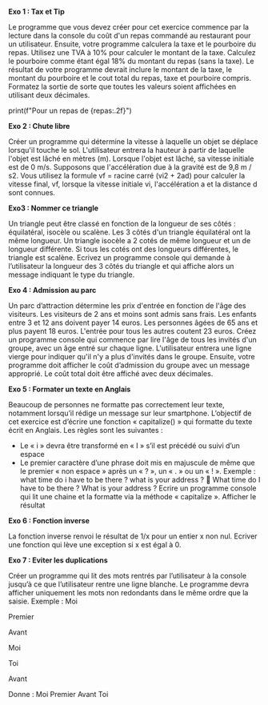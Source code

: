 **Exo 1 : Tax et Tip**

Le programme que vous devez créer pour cet exercice commence par la lecture dans la console du coût d'un repas commandé au restaurant pour un utilisateur. Ensuite, votre programme calculera la taxe et le pourboire du repas. Utilisez une TVA à 10% pour calculer le montant de la taxe. Calculez le pourboire comme étant égal 18% du montant du repas (sans la taxe). Le résultat de votre programme devrait inclure le montant de la taxe, le montant du pourboire et le cout total du repas, taxe et pourboire compris. Formatez la sortie de sorte que toutes les valeurs soient affichées en utilisant deux décimales.

print(f"Pour un repas de {repas:.2f}")

**Exo 2 : Chute libre** 

Créer un programme qui détermine la vitesse à laquelle un objet se déplace lorsqu'il touche le sol. L'utilisateur entrera la hauteur à partir de laquelle l'objet est lâché en mètres (m). Lorsque l'objet est lâché, sa vitesse initiale est de 0 m/s. Supposons que l'accélération due à la gravité est de 9,8 m / s2. Vous utilisez la formule vf = racine carré (vi2 + 2ad) pour calculer la vitesse final, vf, lorsque la vitesse initiale vi, l'accélération a et la distance d sont connues.

**Exo3 : Nommer ce triangle**

Un triangle peut être classé en fonction de la longueur de ses côtés : équilatéral, isocèle ou scalène. Les 3 côtés d'un triangle équilatéral ont la même longueur. Un triangle isocèle a 2 cotés de même longueur et un de longueur différente.  Si tous les cotés ont des longueurs différentes, le triangle est scalène.
Ecrivez un programme console qui demande à l’utilisateur la longueur des 3 côtés du triangle et qui affiche alors un message indiquant le type du triangle.

**Exo 4 : Admission au parc**

Un parc d’attraction détermine les prix d'entrée en fonction de l'âge des visiteurs. Les visiteurs de 2 ans et moins sont admis sans frais. Les enfants entre 3 et 12 ans doivent payer 14 euros. Les personnes âgées de 65 ans et plus payent 18 euros. L'entrée pour tous les autres coutent 23 euros.
Créez un programme console qui commence par lire l'âge de tous les invités d'un groupe, avec un âge entré sur chaque ligne. L'utilisateur entrera une ligne vierge pour indiquer qu'il n'y a plus d'invités dans le groupe. Ensuite, votre programme doit afficher le coût d’admission du groupe avec un message approprié. Le coût total doit être affiché avec deux décimales.



**Exo 5 : Formater un texte en Anglais**

Beaucoup de personnes ne formatte pas correctement leur texte, notamment lorsqu’il rédige un message sur leur smartphone.
L’objectif de cet exercice est d’écrire une fonction « capitalize(<str>) » qui formatte du texte écrit en Anglais. Les règles sont les suivantes :
-	Le « i » devra être transformé en « I » s’il est précédé ou suivi d’un espace
-	Le premier caractère d’une phrase doit mis en majuscule de même que le premier « non espace » après un « ? », un « . » ou un « ! ».
Exemple : what time do i have to be there ? what is your address ?    What time do I have to be there ? What is your address ?
Ecrire un programme console qui lit une chaine et la formatte via la méthode « capitalize ». Afficher le résultat 


**Exo 6 : Fonction inverse**

La fonction inverse renvoi le résultat de 1/x pour un entier x non nul.
Ecriver une fonction qui lève une exception si x est égal à 0. 


**Exo 7 : Eviter les duplications**

Créer un programme qui lit des mots rentrés par l’utilisateur à la console jusqu’à ce que l’utilisateur rentre une ligne blanche. Le programme devra afficher uniquement les mots non redondants dans le même ordre que la saisie.
Exemple :
Moi

Premier

Avant

Moi

Toi

Avant

Donne :
Moi
Premier
Avant
Toi
